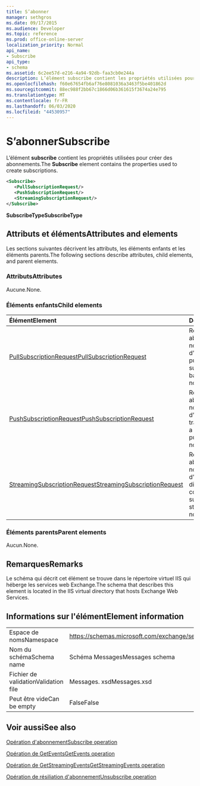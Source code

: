 ```yaml
---
title: S’abonner
manager: sethgros
ms.date: 09/17/2015
ms.audience: Developer
ms.topic: reference
ms.prod: office-online-server
localization_priority: Normal
api_name:
- Subscribe
api_type:
- schema
ms.assetid: 6c2ee57d-e216-4a94-92db-faa3cb0e244a
description: L’élément subscribe contient les propriétés utilisées pour créer des abonnements.
ms.openlocfilehash: f60e67654fb6af76e8081036a3463f5be401862d
ms.sourcegitcommit: 88ec988f2bb67c1866d06b361615f3674a24e795
ms.translationtype: MT
ms.contentlocale: fr-FR
ms.lasthandoff: 06/03/2020
ms.locfileid: "44530957"
---
```

# <a name="subscribe"></a><span data-ttu-id="5c23b-103">S’abonner</span><span class="sxs-lookup"><span data-stu-id="5c23b-103">Subscribe</span></span>

<span data-ttu-id="5c23b-104">L’élément **subscribe** contient les propriétés utilisées pour créer des abonnements.</span><span class="sxs-lookup"><span data-stu-id="5c23b-104">The **Subscribe** element contains the properties used to create subscriptions.</span></span> 
  
```XML
<Subscribe>
   <PullSubscriptionRequest/>
   <PushSubscriptionRequest/>
   <StreamingSubscriptionRequest/>
</Subscribe>
```

 <span data-ttu-id="5c23b-105">**SubscribeType**</span><span class="sxs-lookup"><span data-stu-id="5c23b-105">**SubscribeType**</span></span>
## <a name="attributes-and-elements"></a><span data-ttu-id="5c23b-106">Attributs et éléments</span><span class="sxs-lookup"><span data-stu-id="5c23b-106">Attributes and elements</span></span>

<span data-ttu-id="5c23b-107">Les sections suivantes décrivent les attributs, les éléments enfants et les éléments parents.</span><span class="sxs-lookup"><span data-stu-id="5c23b-107">The following sections describe attributes, child elements, and parent elements.</span></span>
  
### <a name="attributes"></a><span data-ttu-id="5c23b-108">Attributs</span><span class="sxs-lookup"><span data-stu-id="5c23b-108">Attributes</span></span>

<span data-ttu-id="5c23b-109">Aucune.</span><span class="sxs-lookup"><span data-stu-id="5c23b-109">None.</span></span>
  
### <a name="child-elements"></a><span data-ttu-id="5c23b-110">Éléments enfants</span><span class="sxs-lookup"><span data-stu-id="5c23b-110">Child elements</span></span>

|<span data-ttu-id="5c23b-111">**Élément**</span><span class="sxs-lookup"><span data-stu-id="5c23b-111">**Element**</span></span>|<span data-ttu-id="5c23b-112">**Description**</span><span class="sxs-lookup"><span data-stu-id="5c23b-112">**Description**</span></span>|
|:-----|:-----|
|[<span data-ttu-id="5c23b-113">PullSubscriptionRequest</span><span class="sxs-lookup"><span data-stu-id="5c23b-113">PullSubscriptionRequest</span></span>](pullsubscriptionrequest.md) <br/> |<span data-ttu-id="5c23b-114">Représente un abonnement à une notification d’événement de type pull.</span><span class="sxs-lookup"><span data-stu-id="5c23b-114">Represents a subscription to a pull-based event notification.</span></span>  <br/> |
|[<span data-ttu-id="5c23b-115">PushSubscriptionRequest</span><span class="sxs-lookup"><span data-stu-id="5c23b-115">PushSubscriptionRequest</span></span>](pushsubscriptionrequest.md) <br/> |<span data-ttu-id="5c23b-116">Représente un abonnement à une notification d’événement par transmission.</span><span class="sxs-lookup"><span data-stu-id="5c23b-116">Represents a subscription to a push-based event notification.</span></span>  <br/> |
|[<span data-ttu-id="5c23b-117">StreamingSubscriptionRequest</span><span class="sxs-lookup"><span data-stu-id="5c23b-117">StreamingSubscriptionRequest</span></span>](streamingsubscriptionrequest.md) <br/> |<span data-ttu-id="5c23b-118">Représente un abonnement à une notification d’événement de diffusion en continu.</span><span class="sxs-lookup"><span data-stu-id="5c23b-118">Represents a subscription to a streaming event notification.</span></span>  <br/> |
   
### <a name="parent-elements"></a><span data-ttu-id="5c23b-119">Éléments parents</span><span class="sxs-lookup"><span data-stu-id="5c23b-119">Parent elements</span></span>

<span data-ttu-id="5c23b-120">Aucun.</span><span class="sxs-lookup"><span data-stu-id="5c23b-120">None.</span></span>
  
## <a name="remarks"></a><span data-ttu-id="5c23b-121">Remarques</span><span class="sxs-lookup"><span data-stu-id="5c23b-121">Remarks</span></span>

<span data-ttu-id="5c23b-122">Le schéma qui décrit cet élément se trouve dans le répertoire virtuel IIS qui héberge les services web Exchange.</span><span class="sxs-lookup"><span data-stu-id="5c23b-122">The schema that describes this element is located in the IIS virtual directory that hosts Exchange Web Services.</span></span>
  
## <a name="element-information"></a><span data-ttu-id="5c23b-123">Informations sur l'élément</span><span class="sxs-lookup"><span data-stu-id="5c23b-123">Element information</span></span>

|||
|:-----|:-----|
|<span data-ttu-id="5c23b-124">Espace de noms</span><span class="sxs-lookup"><span data-stu-id="5c23b-124">Namespace</span></span>  <br/> |https://schemas.microsoft.com/exchange/services/2006/messages  <br/> |
|<span data-ttu-id="5c23b-125">Nom du schéma</span><span class="sxs-lookup"><span data-stu-id="5c23b-125">Schema name</span></span>  <br/> |<span data-ttu-id="5c23b-126">Schéma Messages</span><span class="sxs-lookup"><span data-stu-id="5c23b-126">Messages schema</span></span>  <br/> |
|<span data-ttu-id="5c23b-127">Fichier de validation</span><span class="sxs-lookup"><span data-stu-id="5c23b-127">Validation file</span></span>  <br/> |<span data-ttu-id="5c23b-128">Messages. xsd</span><span class="sxs-lookup"><span data-stu-id="5c23b-128">Messages.xsd</span></span>  <br/> |
|<span data-ttu-id="5c23b-129">Peut être vide</span><span class="sxs-lookup"><span data-stu-id="5c23b-129">Can be empty</span></span>  <br/> |<span data-ttu-id="5c23b-130">False</span><span class="sxs-lookup"><span data-stu-id="5c23b-130">False</span></span>  <br/> |
   
## <a name="see-also"></a><span data-ttu-id="5c23b-131">Voir aussi</span><span class="sxs-lookup"><span data-stu-id="5c23b-131">See also</span></span>



[<span data-ttu-id="5c23b-132">Opération d'abonnement</span><span class="sxs-lookup"><span data-stu-id="5c23b-132">Subscribe operation</span></span>](subscribe-operation.md)
  
[<span data-ttu-id="5c23b-133">Opération de GetEvents</span><span class="sxs-lookup"><span data-stu-id="5c23b-133">GetEvents operation</span></span>](getevents-operation.md)
  
[<span data-ttu-id="5c23b-134">Opération de GetStreamingEvents</span><span class="sxs-lookup"><span data-stu-id="5c23b-134">GetStreamingEvents operation</span></span>](getstreamingevents-operation.md)
  
[<span data-ttu-id="5c23b-135">Opération de résiliation d'abonnement</span><span class="sxs-lookup"><span data-stu-id="5c23b-135">Unsubscribe operation</span></span>](unsubscribe-operation.md)

